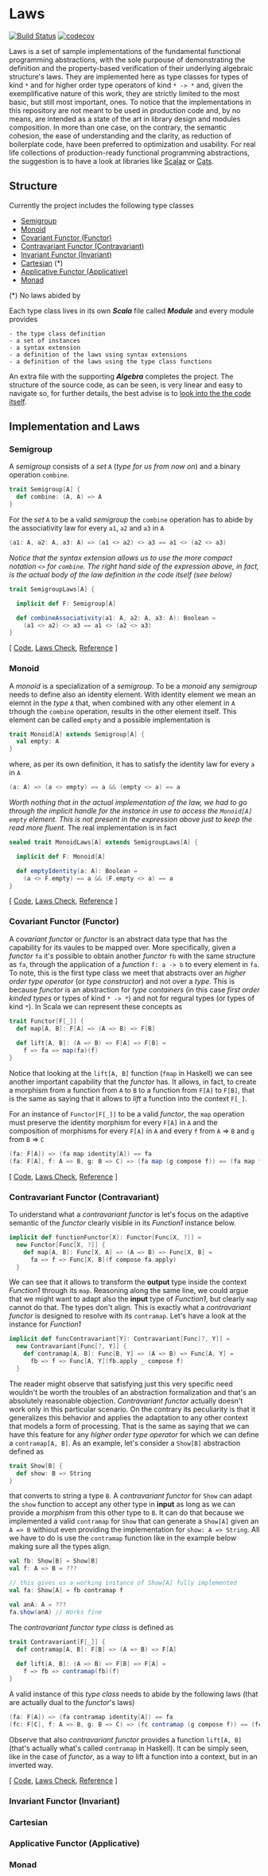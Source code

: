 # Laws
[![Build Status](https://travis-ci.org/barambani/laws.svg?branch=master)](https://travis-ci.org/barambani/laws) [![codecov](https://codecov.io/gh/barambani/laws/branch/master/graph/badge.svg)](https://codecov.io/gh/barambani/laws)

Laws is a set of sample implementations of the fundamental functional programming abstractions, with the sole purpouse of demonstrating the definition and the property-based verification of their underlying algebraic structure's laws. They are implemented here as type classes for types of kind `*` and for higher order type operators of kind `* -> *` and, given the exemplificative nature of this work, they are strictly limited to the most basic, but still most important, ones. To notice that the implementations in this repository are not meant to be used in production code and, by no means, are intended as a state of the art in library design and modules composition. In more than one case, on the contrary, the semantic cohesion, the ease of understanding and the clarity, as reduction of boilerplate code, have been preferred to optimization and usability. For real life collections of production-ready functional programming abstractions, the suggestion is to have a look at libraries like [Scalaz](https://github.com/scalaz/scalaz) or [Cats](https://github.com/typelevel/cats).

## Structure
Currently the project includes the following type classes
- [Semigroup](#semigroup)
- [Monoid](#monoid)
- [Covariant Functor (Functor)](#covariant-functor-functor)
- [Contravariant Functor (Contravariant)](#contravariant-functor-contravariant)
- [Invariant Functor (Invariant)](#invariant-functor-invariant)
- [Cartesian](#cartesian) (*)
- [Applicative Functor (Applicative)](#applicative-functor-applicative)
- [Monad](#monad)

(*) No laws abided by

Each type class lives in its own **_Scala_** file called **_Module_** and every module provides

```
- the type class definition
- a set of instances
- a syntax extension
- a definition of the laws using syntax extensions
- a definition of the laws using the type class functions
```

An extra file with the supporting **_Algebra_** completes the project. The structure of the source code, as can be seen, is very linear and easy to navigate so, for further details, the best advise is to [look into the the code itself](https://github.com/barambani/laws/tree/master/src/main/scala).

## Implementation and Laws
### Semigroup
A *semigroup* consists of a *set* `A` (*type for us from now on*) and a binary operation `combine`.
```scala
trait Semigroup[A] {
  def combine: (A, A) => A
}
```
For the *set* `A` to be a valid *semigroup* the `combine` operation has to abide by the associativity law for every `a1`, `a2` and `a3` in `A`
```scala
(a1: A, a2: A, a3: A) => (a1 <> a2) <> a3 == a1 <> (a2 <> a3)

```
*Notice that the syntax extension allows us to use the more compact notation `<>` for `combine`. The right hand side of the expression above, in fact, is the actual body of the law definition in the code itself (see below)*
```scala
trait SemigroupLaws[A] {

  implicit def F: Semigroup[A]

  def combineAssociativity(a1: A, a2: A, a3: A): Boolean =
    (a1 <> a2) <> a3 == a1 <> (a2 <> a3)
}
```
[ [Code](https://github.com/barambani/laws/blob/master/src/main/scala/SemigroupModule.scala), [Laws Check](https://github.com/barambani/laws/blob/master/src/test/scala/SemigroupLawsCheck.scala), [Reference](https://en.wikipedia.org/wiki/Semigroup) ]

### Monoid
A *monoid* is a specialization of a *semigroup*. To be a *monoid* any *semigroup* needs to define also an identity element. With identity element we mean an elemnt in the *type* `A` that, when combined with any other element in `A` trhough the `combine` operation, results in the other element itself. This element can be called `empty` and a possible implementation is
```scala
trait Monoid[A] extends Semigroup[A] {
  val empty: A
}
```
where, as per its own definition, it has to satisfy the identity law for every `a` in `A`
```scala
(a: A) => (a <> empty) == a && (empty <> a) == a
```
*Worth nothing that in the actual implementation of the law, we had to go through the implicit handle for the instance in use to access the `Monoid[A]` `empty` element. This is not present in the expression above just to keep the read more fluent*. The real implementation is in fact
```scala
sealed trait MonoidLaws[A] extends SemigroupLaws[A] {

  implicit def F: Monoid[A]

  def emptyIdentity(a: A): Boolean =
    (a <> F.empty) == a && (F.empty <> a) == a
}
```
[ [Code](https://github.com/barambani/laws/blob/master/src/main/scala/MonoidModule.scala), [Laws Check](https://github.com/barambani/laws/blob/master/src/test/scala/MonoidLawsCheck.scala), [Reference](https://en.wikipedia.org/wiki/Monoid) ]

### Covariant Functor (Functor)
A *covariant functor* or *functor* is an abstract data type that has the capability for its vaules to be mapped over. More specifically, given a *functor* `fa` it's possible to obtain another *functor* `fb` with the same structure as `fa`, through the application of a *function* `f: a -> b` to every element in `fa`. To note, this is the first type class we meet that abstracts over an *higher order type operator* (or *type constructor*) and not over a *type*. This is because *functor* is an abstraction for *type containers* (in this case *first order kinded types* or types of kind `* -> *`) and not for regural types (or types of kind `*`). In Scala we can represent these concepts as
```scala
trait Functor[F[_]] {
  def map[A, B]: F[A] => (A => B) => F[B]
    
  def lift[A, B]: (A => B) => F[A] => F[B] =
    f => fa => map(fa)(f)
}
```
Notice that looking at the `lift[A, B]` function (`fmap` in Haskell) we can see another important capability that the *functor* has. It allows, in fact, to create a morphism from a function from `A` to `B` to a function from `F[A]` to `F[B]`, that is the same as saying that it allows to *lift* a function into the context `F[_]`.

For an instance of `Functor[F[_]]` to be a valid *functor*, the `map` operation must preserve the identity morphism for every `F[A]` in `A` and the composition of morphisms for every `F[A]` in `A` and every `f` from `A` => `B` and `g` from `B` => `C`
```scala
(fa: F[A]) => (fa map identity[A]) == fa
(fa: F[A], f: A => B, g: B => C) => (fa map (g compose f)) == (fa map f map g)
```

[ [Code](https://github.com/barambani/laws/blob/master/src/main/scala/FunctorModule.scala), [Laws Check](https://github.com/barambani/laws/blob/master/src/test/scala/FunctorLawsCheck.scala), [Reference](https://en.wikipedia.org/wiki/Functor) ]

### Contravariant Functor (Contravariant)
To understand what a *contravariant functor* is let's focus on the adaptive semantic of the *functor* clearly visible in its *Function1* instance below.
```scala
implicit def functionFunctor[X]: Functor[Func[X, ?]] =
  new Functor[Func[X, ?]] {
    def map[A, B]: Func[X, A] => (A => B) => Func[X, B] =
      fa => f => Func[X, B](f compose fa.apply)
  }
```
We can see that it allows to transform the **output** type inside the context *Function1* through its `map`. Reasoning along the same line, we could argue that we might want to adapt also the **input** type of *Function1*, but clearly `map` cannot do that. The types don't align. This is exactly what a *contravariant functor* is designed to resolve with its `contramap`. Let's have a look at the instance for *Function1*
```scala
implicit def funcContravariant[Y]: Contravariant[Func[?, Y]] =
  new Contravariant[Func[?, Y]] {
    def contramap[A, B]: Func[B, Y] => (A => B) => Func[A, Y] =
      fb => f => Func[A, Y](fb.apply _ compose f)
  }
```
The reader might observe that satisfying just this very specific need wouldn't be worth the troubles of an abstraction formalization and that's an absolutely reasonable objection. *Contravariant functor* actually doesn't work only in this particular scenario. On the contrary its peculiarity is that it generalizes this behavior and applies the adaptation to any other context that models a form of processing. That is the same as saying that we can have this feature for any *higher order type operator* for which we can define a `contramap[A, B]`. As an example, let's consider a `Show[B]` abstraction defined as
```scala
trait Show[B] {
  def show: B => String
}
```
that converts to string a type `B`. A *contravariant functor* for `Show` can adapt the `show` function to accept any other type in **input** as long as we can provide a *morphism* from this other type to `B`. It can do that because we implemented a valid `contramap` for `Show` that can generate a `Show[A]` given an `A => B` withiout even providing the implementation for `show: A => String`. All we have to do is use the `contramap` function like in the example below making sure all the types align.
```scala
val fb: Show[B] = Show[B]
val f: A => B = ???

// this gives us a working instance of Show[A] fully implemented
val fa: Show[A] = fb contramap f

val anA: A = ???
fa.show(anA) // Works fine
```
The *contravariant functor type class* is defined as
```scala
trait Contravariant[F[_]] {
  def contramap[A, B]: F[B] => (A => B) => F[A]
  
  def lift[A, B]: (A => B) => F[B] => F[A] =
    f => fb => contramap(fb)(f)
}
```
A valid instance of this *type class* needs to abide by the following laws (that are actually dual to the *functor*'s laws)
```scala
(fa: F[A]) => (fa contramap identity[A]) == fa
(fc: F[C], f: A => B, g: B => C) => (fc contramap (g compose f)) == (fc contramap g contramap f)
```
Observe that also *contravariant functor* provides a function `lift[A, B]` (that's actually what's called `contramap` in Haskell). It can be simply seen, like in the case of *functor*, as a way to lift a function into a context, but in an inverted way. 

[ [Code](https://github.com/barambani/laws/blob/master/src/main/scala/ContravariantModule.scala), [Laws Check](https://github.com/barambani/laws/blob/master/src/test/scala/ContravariantLawsCheck.scala), [Reference](https://en.wikipedia.org/wiki/Functor#Covariance_and_contravariance) ]

### Invariant Functor (Invariant)
### Cartesian
### Applicative Functor (Applicative)
### Monad
